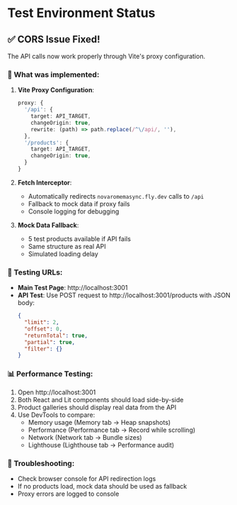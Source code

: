 # Test Environment Status

## ✅ CORS Issue Fixed!

The API calls now work properly through Vite's proxy configuration.

### 🔧 What was implemented:

1. **Vite Proxy Configuration**:
   ```typescript
   proxy: {
     '/api': {
       target: API_TARGET,
       changeOrigin: true,
       rewrite: (path) => path.replace(/^\/api/, ''),
     },
     '/products': {
       target: API_TARGET,
       changeOrigin: true,
     }
   }
   ```

2. **Fetch Interceptor**:
   - Automatically redirects `novaromemasync.fly.dev` calls to `/api`
   - Fallback to mock data if proxy fails
   - Console logging for debugging

3. **Mock Data Fallback**:
   - 5 test products available if API fails
   - Same structure as real API
   - Simulated loading delay

### 🚀 Testing URLs:

- **Main Test Page**: http://localhost:3001
- **API Test**: Use POST request to http://localhost:3001/products with JSON body:
  ```json
  {
    "limit": 2,
    "offset": 0,
    "returnTotal": true,
    "partial": true,
    "filter": {}
  }
  ```

### 📊 Performance Testing:

1. Open http://localhost:3001
2. Both React and Lit components should load side-by-side
3. Product galleries should display real data from the API
4. Use DevTools to compare:
   - Memory usage (Memory tab → Heap snapshots)
   - Performance (Performance tab → Record while scrolling)
   - Network (Network tab → Bundle sizes)
   - Lighthouse (Lighthouse tab → Performance audit)

### 🐛 Troubleshooting:

- Check browser console for API redirection logs
- If no products load, mock data should be used as fallback
- Proxy errors are logged to console